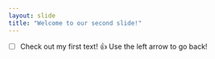 ```yaml
---
layout: slide
title: "Welcome to our second slide!"
---
```

- [ ] Check out my first text! :+1:
Use the left arrow to go back!
